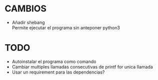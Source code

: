 # CAMBIOS
- Añadir shebang  
Permite ejecutar el programa sin anteponer python3

# TODO
- Autoinstalar el programa como comando
- Cambiar multiples llamadas consecutivas de printf for unica llamada
- Usar un requirement para las dependencias?
